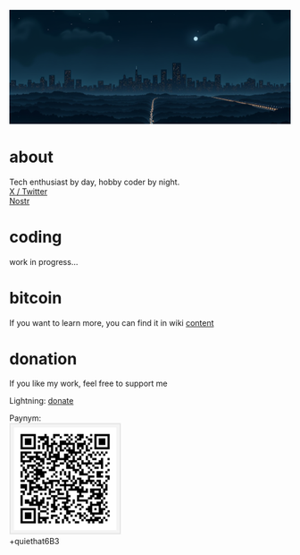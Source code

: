 ![created by romangn8](https://github.com/romangn8/home/blob/main/picture/header.png)
# about
Tech enthusiast by day, hobby coder by night. <br />
[X / Twitter](https://x.com/gn8dev/) <br />
[Nostr](https://primal.net/p/npub1uxccf5wkt5nwl5knmgxx423awcncjsgaa5vgvgnm9up20trxy2ds200wp8) <br >
# coding
work in progress...
# bitcoin 
If you want to learn more, you can find it in wiki
[content](https://github.com/romangn8/bitcoin-content/wiki/)
# donation
If you like my work, feel free to support me <br />

Lightning: [donate](https://getalby.com/p/gn8dev/) <br />

Paynym: <br />
<img src="picture/paynym.png" width="200" /> <br />
+quiethat6B3
